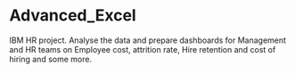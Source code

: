 # Advanced_Excel
IBM HR project. Analyse the data and prepare dashboards for Management and HR teams on Employee cost, attrition rate, Hire retention and cost of hiring and some more.
